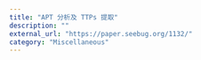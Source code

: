 ```yaml
---
title: "APT 分析及 TTPs 提取"
description: ""
external_url: "https://paper.seebug.org/1132/"
category: "Miscellaneous"
---
```

